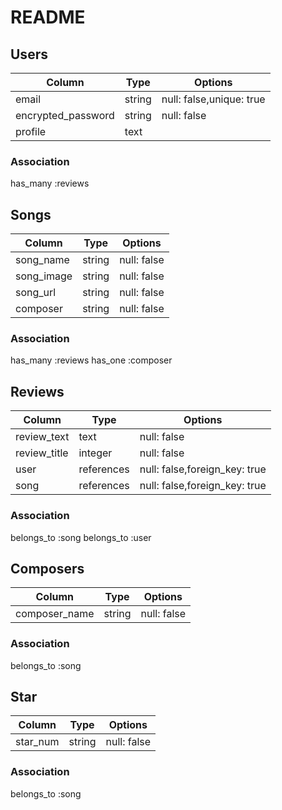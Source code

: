 # README

## Users

| Column        | Type   | Options     |
| --------      | ------ | ----------- |
| email         | string | null: false,unique: true |
| encrypted_password | string | null: false |
| profile       | text  |              |

### Association
has_many :reviews


## Songs

| Column        | Type   | Options     |
| --------      | ------ | ----------- |
| song_name       | string | null: false |
| song_image       | string | null: false |
| song_url       | string | null: false |
| composer       | string | null: false |

### Association
has_many :reviews
has_one :composer

## Reviews

| Column        | Type   | Options     |
| --------      | ------ | ----------- |
| review_text          | text | null: false |
| review_title          | integer | null: false |
| user          | references | null: false,foreign_key: true |
| song          | references | null: false,foreign_key: true |

### Association
belongs_to :song
belongs_to :user

## Composers

| Column        | Type   | Options     |
| --------      | ------ | ----------- |
| composer_name | string | null: false |

### Association
belongs_to :song

## Star

| Column        | Type   | Options     |
| --------      | ------ | ----------- |
| star_num      | string | null: false |

### Association
belongs_to :song